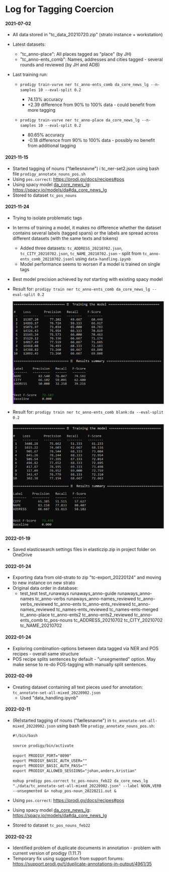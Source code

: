 # Log for Tagging Coercion



#### 2021-07-02

- All data stored in "tc_data_20210720.zip" (strato instance + workstation)

- Latest datasets:

  - "tc_anno-place": All places tagged as "place" (by JH)
  - "tc_anno-ents_comb": Names, addresses and cities tagged - several rounds and reviewed (by JH and ADB)

- Last training run:

  - `prodigy train-vurve ner tc_anno-ents_comb da_core_news_lg --n-samples 10 --eval-split 0.2`

    - 74.13% accuracy
    - +2.39 difference from 90% to 100% data - could benefit from more tagging

  - `prodigy train-vurve ner tc_anno-place da_core_news_lg --n-samples 10 --eval-split 0.2`

    - 80.65% accuracy
    - -0.18 difference from 90% to 100% data - possibly no benefit from additional tagging

    

#### 2021-11-15

- Started tagging of nouns ("fællesnavne") i tc_ner-set2.json using bash file `prodigy_annotate_nouns_pos.sh`
- Using `pos.correct`: https://prodi.gy/docs/recipes#pos 
- Using spacy model [da_core_news_lg](https://spacy.io/models/da#da_core_news_lg): https://spacy.io/models/da#da_core_news_lg
- Stored to dataset `tc_pos_nouns` 



#### 2021-11-24

- Trying to isolate problematic tags

- In terms of training a model, it makes no difference whether the dataset contains several labels (tagged spans) or the labels are spread across different datasets (with the same texts and tokens)

  - Added three datasets: `tc_ADDRESS_20210702.json`, `tc_CITY_20210702.json`, `tc_NAME_20210702.json` - split from `tc_anno-ents_comb_20210702.jsonl` using `data-handling.ipynb`
  - Model performance seems to worsen if a model is trained on single tags

- Best model precision achieved by *not* starting with existing spacy model

- Result for: `prodigy train ner tc_anno-ents_comb da_core_news_lg --eval-split 0.2`

  ![image-20211124163831736](./img/image-20211124163831736.png)

- Result for: `prodigy train ner tc_anno-ents_comb blank:da --eval-split 0.2`

  ![image-20211124164027029](./img/image-20211124164027029.png)


#### 2022-01-19

- Saved elasticsearch settings files in elasticzip.zip in project folder on OneDrive



#### 2022-01-24

- Exporting data from old-strato to zip "tc-export_20220124" and moving to new instance on new strato
- Original data order in database:
  - test_test
    test_runaways
    runaways_anno-guide
    runaways_anno-names
    tc_anno-verbs
    runaways_anno-names_reviewed
    tc_anno-verbs_reviewed
    tc_anno-ents
    tc_anno-ents_reviewed
    tc_anno-names_reviewed
    tc_names-ents_reviewed
    tc_names-ents-merged
    tc_anno-place
    tc_anno-ents2
    tc_anno-ents2_reviewed
    tc_anno-ents_comb
    tc_pos-nouns
    tc_ADDRESS_20210702
    tc_CITY_20210702
    tc_NAME_20210702



#### 2022-01-24

- Exploring combination-options between data tagged via NER and POS recipes - overall same structure
- POS recipe splits sentences by default - "unsegmented" option. May make sense to re-do POS-tagging with manually split sentences.



#### 2022-02-09

- Creating dataset containing all text pieces used for annotation: `tc_annotate-set-all-mixed_20220902.json`
  - Used "data_handling.ipynb"



#### 2022-02-11

- (Re)started tagging of nouns ("fællesnavne") in `tc_annotate-set-all-mixed_20220902.json` using bash file `prodigy_annotate_nouns_pos.sh`:

  ```
  #!/bin/bash
  
  source prodigy/bin/activate
  
  export PRODIGY_PORT="8090"
  export PRODIGY_BASIC_AUTH_USER=""
  export PRODIGY_BASIC_AUTH_PASS=""
  export PRODIGY_ALLOWED_SESSIONS="johan,anders,kristian"
  
  nohup prodigy pos.correct tc_pos-nouns_feb22 da_core_news_lg "./data/tc_annotate-set-all-mixed_20220902.json" --label NOUN,VERB --unsegmented &> nohup_pos-noun_20220211.out &
  
  ```

- Using `pos.correct`: https://prodi.gy/docs/recipes#pos 

- Using spacy model [da_core_news_lg](https://spacy.io/models/da#da_core_news_lg): https://spacy.io/models/da#da_core_news_lg

- Stored to dataset `tc_pos_nouns_feb22` 



#### 2022-02-22

- Identified problem of duplicate documents in annotation - problem with current version of prodigy (1.11.7)
- Temporary fix using suggestion from support forums: https://support.prodi.gy/t/duplicate-annotations-in-output/4961/35

